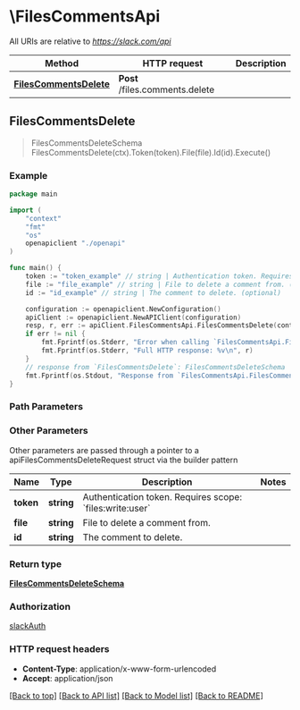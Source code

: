 # \FilesCommentsApi

All URIs are relative to *https://slack.com/api*

Method | HTTP request | Description
------------- | ------------- | -------------
[**FilesCommentsDelete**](FilesCommentsApi.md#FilesCommentsDelete) | **Post** /files.comments.delete | 



## FilesCommentsDelete

> FilesCommentsDeleteSchema FilesCommentsDelete(ctx).Token(token).File(file).Id(id).Execute()





### Example

```go
package main

import (
    "context"
    "fmt"
    "os"
    openapiclient "./openapi"
)

func main() {
    token := "token_example" // string | Authentication token. Requires scope: `files:write:user` (optional)
    file := "file_example" // string | File to delete a comment from. (optional)
    id := "id_example" // string | The comment to delete. (optional)

    configuration := openapiclient.NewConfiguration()
    apiClient := openapiclient.NewAPIClient(configuration)
    resp, r, err := apiClient.FilesCommentsApi.FilesCommentsDelete(context.Background()).Token(token).File(file).Id(id).Execute()
    if err != nil {
        fmt.Fprintf(os.Stderr, "Error when calling `FilesCommentsApi.FilesCommentsDelete``: %v\n", err)
        fmt.Fprintf(os.Stderr, "Full HTTP response: %v\n", r)
    }
    // response from `FilesCommentsDelete`: FilesCommentsDeleteSchema
    fmt.Fprintf(os.Stdout, "Response from `FilesCommentsApi.FilesCommentsDelete`: %v\n", resp)
}
```

### Path Parameters



### Other Parameters

Other parameters are passed through a pointer to a apiFilesCommentsDeleteRequest struct via the builder pattern


Name | Type | Description  | Notes
------------- | ------------- | ------------- | -------------
 **token** | **string** | Authentication token. Requires scope: &#x60;files:write:user&#x60; | 
 **file** | **string** | File to delete a comment from. | 
 **id** | **string** | The comment to delete. | 

### Return type

[**FilesCommentsDeleteSchema**](FilesCommentsDeleteSchema.md)

### Authorization

[slackAuth](../README.md#slackAuth)

### HTTP request headers

- **Content-Type**: application/x-www-form-urlencoded
- **Accept**: application/json

[[Back to top]](#) [[Back to API list]](../README.md#documentation-for-api-endpoints)
[[Back to Model list]](../README.md#documentation-for-models)
[[Back to README]](../README.md)

